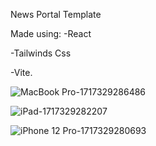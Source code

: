 News Portal Template 



Made using: 
-React

-Tailwinds Css

-Vite.


![MacBook Pro-1717329286486](https://github.com/SrmJap/News/assets/111044979/825ab431-b7be-40e9-9f39-2061c4f81877)


![iPad-1717329282207](https://github.com/SrmJap/News/assets/111044979/f006b7be-de25-4e8b-8d4d-6c8b75172379)

![iPhone 12 Pro-1717329280693](https://github.com/SrmJap/News/assets/111044979/2de1f3c1-002a-433f-a5f2-e2b01f19cdbf)
